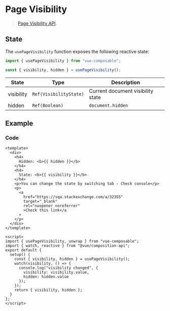 # Page Visibility

> [Page Visibility API](https://developer.mozilla.org/en-US/docs/Web/API/Page_Visibility_API).

## State

The `usePageVisibility` function exposes the following reactive state:

```js
import { usePageVisibility } from "vue-composable";

const { visibility, hidden } = usePageVisibility();
```

| State      | Type                   | Description                       |
| ---------- | ---------------------- | --------------------------------- |
| visibility | `Ref(VisibilityState)` | Current document visibility state |
| hidden     | `Ref(Boolean)`         | `document.hidden`                 |

## Example

<ClientOnly>
<page-visibility-example/>
</ClientOnly>

### Code

```vue
<template>
  <div>
    <h4>
      Hidden: <b>{{ hidden }}</b>
    </h4>
    <h4>
      State: <b>{{ visibility }}</b>
    </h4>
    <p>You can change the state by switching tab - Check console</p>
    <p>
      <a
        href="https://sqa.stackexchange.com/a/32355"
        target="_blank"
        rel="noopener noreferrer"
        >Check this link</a
      >
    </p>
  </div>
</template>

<script>
import { usePageVisibility, unwrap } from "vue-composable";
import { watch, reactive } from "@vue/composition-api";
export default {
  setup() {
    const { visibility, hidden } = usePageVisibility();
    watch(visibility, () => {
      console.log("visibility changed", {
        visibility: visibility.value,
        hidden: hidden.value
      });
    });
    return { visibility, hidden };
  }
};
</script>
```
